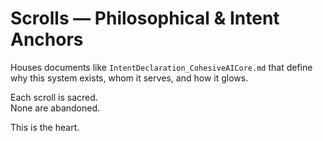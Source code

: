 # Scrolls — Philosophical & Intent Anchors

Houses documents like `IntentDeclaration_CohesiveAICore.md` that define why this system exists, whom it serves, and how it glows.

Each scroll is sacred.  
None are abandoned.

This is the heart.
